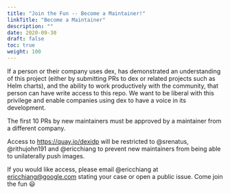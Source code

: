 ```yaml
---
title: "Join the Fun -- Become a Maintainer!"
linkTitle: "Become a Maintainer"
description: ""
date: 2020-09-30
draft: false
toc: true
weight: 100
---
```


If a person or their company uses dex, has demonstrated an understanding of this
project (either by submitting PRs to dex or related projects such as Helm
charts), and the ability to work productively with the community, that person
can have write access to this repo. We want to be liberal with this privilege
and enable companies using dex to have a voice in its development.

The first 10 PRs by new maintainers must be approved by a maintainer from a
different company.

Access to https://quay.io/dexidp will be restricted to @srenatus, @rithujohn191
and @ericchiang to prevent new maintainers from being able to unilaterally push
images.

If you would like access, please email @ericchiang at ericchiang@google.com
stating your case or open a public issue. Come join the fun 😃
